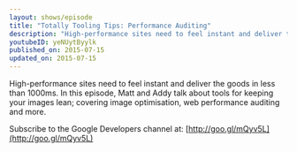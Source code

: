 ```yaml
---
layout: shows/episode
title: "Totally Tooling Tips: Performance Auditing"
description: "High-performance sites need to feel instant and deliver the goods in less than 1000ms. In this episode, Matt and Addy talk about tools for keeping your images lean; covering image optimisation, web performance auditing and more."
youtubeID: yeNUytByylk
published_on: 2015-07-15
updated_on: 2015-07-15
---
```


High-performance sites need to feel instant and deliver the goods in less than 1000ms. In this episode, Matt and Addy talk about tools for keeping your images lean; covering image optimisation, web performance auditing and more.

Subscribe to the Google Developers channel at: [http://goo.gl/mQyv5L](http://goo.gl/mQyv5L)
